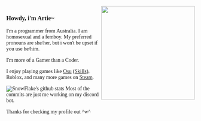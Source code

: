 <span style="font-family:Poppins;">


<br><br>
<img align="right" src="https://media1.tenor.com/images/323376a7e28ce485d51a4b03b5d140a6/tenor.gif?itemid=12042112" height="250">

<h3>Howdy, i'm Artie~</h3>

I'm a programmer from Australia. I am homosexual and a femboy. My preferred pronouns are she/her, but i won't be upset if you use he/him.

I'm more of a Gamer than a Coder. 

I enjoy playing games like <a href="https://osu.ppy.sh/users/15146700">Osu</a> (<a href="http://osuskills.com/user/ArtieFuzz">Skills</a>), Roblox, and many more games on <a href="https://steamcommunity.com/id/ArtieFuzzz/">Steam</a>.

![SnowFlake's github stats](https://snowflake-ui-git-stats.vercel.app/api?username=ArtieFuzzz&show_icons=true&theme=vue-dark)
Most of the commits are just me working on my discord bot.

Thanks for checking my profile out ^w^
</span>
